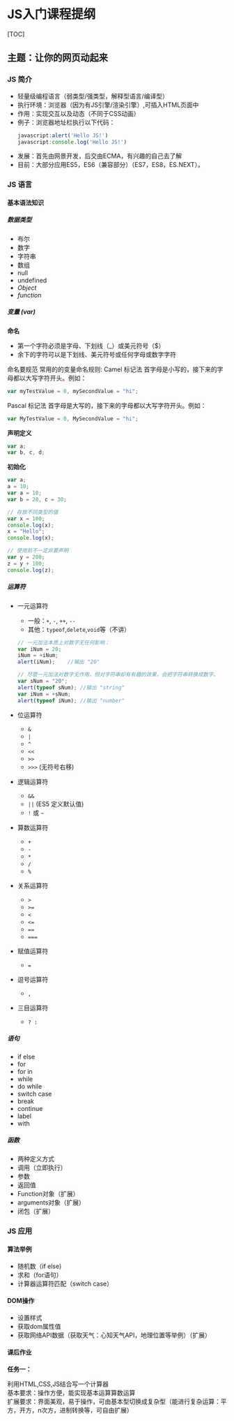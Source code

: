# JS入门课程提纲

[TOC]

## 主题：让你的网页动起来

### JS 简介

- 轻量级编程语言（弱类型/强类型，解释型语言/编译型）
- 执行环境：浏览器（因为有JS引擎/渲染引擎）,可插入HTML页面中
- 作用：实现交互以及动态（不同于CSS动画）
- 例子：浏览器地址栏执行以下代码：
  ```js
  javascript:alert('Hello JS!')
  javascript:console.log('Hello JS!')
  ```
- 发展：首先由网景开发，后交由ECMA，有兴趣的自己去了解
- 目前：大部分应用ES5，ES6（兼容部分）（ES7，ES8，ES.NEXT）。

### JS 语言

#### 基本语法知识
##### 数据类型
- 布尔
- 数字
- 字符串
- 数组
- null
- undefined
- *Object*
- *function*

##### 变量 (var)

**命名**

- 第一个字符必须是字母、下划线（_）或美元符号（$）
- 余下的字符可以是下划线、美元符号或任何字母或数字字符

命名要规范
常用的的变量命名规则:
Camel 标记法
首字母是小写的，接下来的字母都以大写字符开头。例如：

```js
var myTestValue = 0, mySecondValue = "hi";
```

Pascal 标记法
首字母是大写的，接下来的字母都以大写字符开头。例如：

```js
var MyTestValue = 0, MySecondValue = "hi";
```

**声明定义**

```js
var a;
var b, c, d;
```

**初始化**

```js
var a;
a = 10;
var a = 10;
var b = 20, c = 30;

// 存放不同类型的值
var x = 100;
console.log(x);
x = "Hello";
console.log(x);

// 使用前不一定非要声明
var y = 200;
z = y + 100;
console.log(z);
```

##### 运算符

- 一元运算符
	- 一般：`+`, `-`, `++`, `--`
	- 其他：`typeof`,`delete`,`void`等（不讲）

	```js
    // 一元加法本质上对数字无任何影响：
    var iNum = 20;
    iNum = +iNum;
    alert(iNum);	//输出 "20"

    // 尽管一元加法对数字无作用，但对字符串却有有趣的效果，会把字符串转换成数字。
    var sNum = "20";
    alert(typeof sNum);	//输出 "string"
    var iNum = +sNum;
    alert(typeof iNum);	//输出 "number"
    ```
- 位运算符
	- `&`
	- `|`
	- `^`
	- `<<`
	- `>>`
	- `>>>` (无符号右移)
- 逻辑运算符
	- `&&`
	- `||` (ES5 定义默认值)
	- `!` 或 `~`
- 算数运算符
	- `+`
	- `-`
	- `*`
	- `/`
	- `%`
- 关系运算符
	- `>`
	- `>=`
	- `<`
	- `<=`
	- `==`
	- `===`
- 赋值运算符
	- `=`
- 逗号运算符
	- `,`
- 三目运算符
	- `? :`

##### 语句

- if else
- for
- for in
- while
- do while
- switch case
- break
- continue
- label
- with

##### 函数

- 两种定义方式
- 调用（立即执行）
- 参数
- 返回值
- Function对象（扩展）
- arguments对象（扩展）
- 闭包（扩展）

### JS 应用

#### 算法举例

- 随机数（if else)
- 求和（for语句）
- 计算器运算符匹配（switch case）

#### DOM操作

- 设置样式
- 获取dom属性值
- 获取网络API数据（获取天气：心知天气API，地理位置等举例）（扩展）

#### 课后作业

**任务一：**

利用HTML,CSS,JS结合写一个计算器  
基本要求：操作方便，能实现基本运算算数运算  
扩展要求：界面美观，易于操作，可由基本型切换成复杂型（能进行复杂运算：平方，开方，n次方，进制转换等，可自由扩展）  








